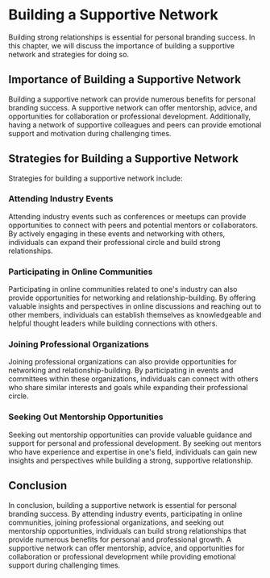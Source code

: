 Building a Supportive Network
=======================================================================

Building strong relationships is essential for personal branding success. In this chapter, we will discuss the importance of building a supportive network and strategies for doing so.

Importance of Building a Supportive Network
-------------------------------------------

Building a supportive network can provide numerous benefits for personal branding success. A supportive network can offer mentorship, advice, and opportunities for collaboration or professional development. Additionally, having a network of supportive colleagues and peers can provide emotional support and motivation during challenging times.

Strategies for Building a Supportive Network
--------------------------------------------

Strategies for building a supportive network include:

### Attending Industry Events

Attending industry events such as conferences or meetups can provide opportunities to connect with peers and potential mentors or collaborators. By actively engaging in these events and networking with others, individuals can expand their professional circle and build strong relationships.

### Participating in Online Communities

Participating in online communities related to one's industry can also provide opportunities for networking and relationship-building. By offering valuable insights and perspectives in online discussions and reaching out to other members, individuals can establish themselves as knowledgeable and helpful thought leaders while building connections with others.

### Joining Professional Organizations

Joining professional organizations can also provide opportunities for networking and relationship-building. By participating in events and committees within these organizations, individuals can connect with others who share similar interests and goals while expanding their professional circle.

### Seeking Out Mentorship Opportunities

Seeking out mentorship opportunities can provide valuable guidance and support for personal and professional development. By seeking out mentors who have experience and expertise in one's field, individuals can gain new insights and perspectives while building a strong, supportive relationship.

Conclusion
----------

In conclusion, building a supportive network is essential for personal branding success. By attending industry events, participating in online communities, joining professional organizations, and seeking out mentorship opportunities, individuals can build strong relationships that provide numerous benefits for personal and professional growth. A supportive network can offer mentorship, advice, and opportunities for collaboration or professional development while providing emotional support during challenging times.


